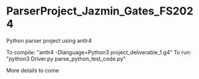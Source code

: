 # ParserProject_Jazmin_Gates_FS2024
Python parser project using antlr4 

To compile: "antlr4 -Dlanguage=Python3 project_deliverable_1.g4"
To run: "python3 Driver.py parse_python_test_code.py"

More details to come
